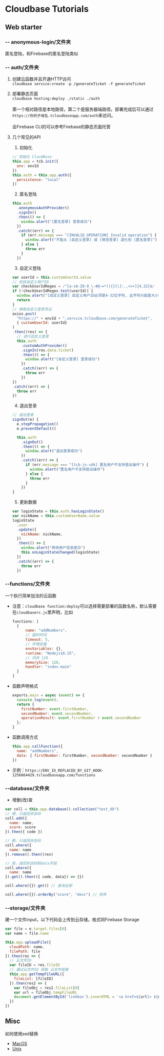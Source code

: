 # Cloudbase Tutorials


## Web starter

### -- anonymous-login/文件夹
匿名登陆，和Firebase的匿名登陆类似

### -- auth/文件夹
1. 创建云函数并且开通HTTP访问<br>
`cloudbase service:create -p /generateTicket -f generateTicket`

2. 部署静态页面<br>
`cloudbase hosting:deploy ./static ./auth`<br><br>
第一个相对路径是本地路径，第二个是服务器端路径。部署完成后可以通过`https://你的子域名.tcloudbaseapp.com/auth`来访问。<br><br>
会Firebase CLI的可以参考Firebase的静态页面托管

3. 几个常见的API
    1. 初始化
    ```js
    // 初始化 CloudBase
    this.app = tcb.init({
      env: envId
    })
    this.auth = this.app.auth({
      persistence: "local"
    })
    ```
    2. 匿名登陆
    ```js
    this.auth
      .anonymousAuthProvider()
      .signIn()
      .then(() => {
        window.alert("[匿名登录] 登录成功")
      })
      .catch((err) => {
        if (err.message === "[INVALID_OPERATION] Invalid operation") {
          window.alert("不能从 [自定义登录] 或 [微信登录] 退化到 [匿名登录]")
        } else {
          throw err
        }
      })
    ```
    3. 自定义登陆
    ```js
    var userId = this.customUserId.value
    // 校验自定义用户ID
    var checkUserIdRegex = /^[a-zA-Z0-9_\-#@~=*(){}[\]:.,<>+]{4,32}$/
    if (!checkUserIdRegex.test(userId)) {
      window.alert("[自定义登录] 自定义用户ID必须是4-32位字符, 且字符只能是大小写英文字母、数字、以及 _-#@(){}<>[]:.,<>+#~ 中的字符")
      return
    }
    // 换取自定义登录凭证
    axios.post(
      "https://" + envId + ".service.tcloudbase.com/generateTicket",
      { customUserId: userId}
    )
    .then((res) => {
      // 进行自定义登录
      this.auth
        .customAuthProvider()
        .signIn(res.data.ticket)
        .then(() => {
          window.alert("[自定义登录] 登录成功")
        })
        .catch((err) => {
          throw err
        })
    })
    .catch((err) => {
      throw err
    })
    ```
    4. 退出登录
    ```js
    // 退出登录
    signOut(e) {
      e.stopPropagation()
      e.preventDefault()

      this.auth
        .signOut()
        .then(() => {
          window.alert("退出登录成功")
        })
        .catch((err) => {
          if (err.message === "[tcb-js-sdk] 匿名用户不支持登出操作") {
            window.alert("匿名用户不支持登出操作")
          } else {
            throw err
          }
        })
    }
    ```
    5. 更新数据
    ```js
    var loginState = this.auth.hasLoginState()
    var nickName = this.customUserName.value
    loginState
      .user
      .update({
        nickName: nickName,
      })
      .then(() => {
        window.alert("修改用户信息成功")
        this.onLoginStateChanged(loginState)
      })
      .catch((err) => {
        throw err
      })
    ```

### --functions/文件夹
一个执行简单加法的云函数
* 注意：`cloudbase function:deploy`可以选择需要部署的函数名称，默认需要在`cloudbaserc.js`里声明，比如
  ```js
  functions: [
    {
        name: "addNumbers",
        // 超时时间
        timeout: 5,
        // 环境变量
        envVariables: {},
        runtime: "Nodejs10.15",
        // 内存 128
        memorySize: 128,
        handler: "index.main"
    }
  ]
  ```
* 函数声明格式
  ```js
  exports.main = async (event) => {
    console.log(event);
    return {
      firstNumber: event.firstNumber,
      secondNumber: event.secondNumber,
      operationResult: event.firstNumber + event.secondNumber
    };
  }
  ```
* 函数调用方式
  ```js
  this.app.callFunction({
    name: "addNumbers",
    data: { firstNumber: firstNumber, secondNumber: secondNumber }
  })
  ```

* 示例：`https://ENV_ID_REPLACED_BY_GIT_HOOK-1256664429.tcloudbaseapp.com/functions`


### --database/文件夹
* 增删(改)查
```js
var coll = this.app.database().collection("test_db")
// 增，只返回状态码
coll.add({
  name: name,
  score: score
}).then({ code })

// 删，只返回状态码
coll.where({
  name: name
}).remove().then((res)

// 查，返回状态码和data字段
coll.where({
  name: name
}).get().then(({ code, data}) => {})

coll.where({}).get() // 查询全部

coll.where({}).orderBy("score", "desc") // 排序
```

### --storage/文件夹
建一个文件input，以下代码会上传到云存储，格式同Firebase Storage
```js
var file = e.target.files[0]
var name = file.name

this.app.uploadFile({
  cloudPath: name,
  filePath: file
}).then(res => {
  // 云文件ID
  var fileID = res.fileID
  // 通过云文件ID 获取 云文件链接
  this.app.getTempFileURL({
    fileList: [fileID]
  }).then(res2 => {
    var fileObj = res2.fileList[0]
    var url = fileObj.tempFileURL
    document.getElementById('linkbox').innerHTML = `<a href=${url}> ${name} </a>`
  })
})
```


## Misc
如何使用sed替换
* [MacOS](https://stackoverflow.com/questions/19456518/invalid-command-code-despite-escaping-periods-using-sed)
* [Unix](https://stackoverflow.com/questions/1585170/how-to-find-and-replace-all-occurrences-of-a-string-recursively-in-a-directory-t)
